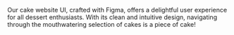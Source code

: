 Our cake website UI, crafted with Figma, offers a delightful user experience for all dessert enthusiasts. With its clean and intuitive design, navigating through the mouthwatering selection of cakes is a piece of cake!
